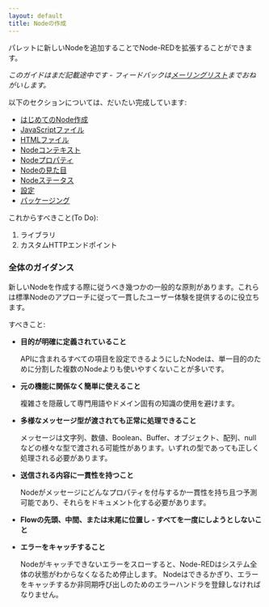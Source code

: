 ```yaml
---
layout: default
title: Nodeの作成
---
```


パレットに新しいNodeを追加することでNode-REDを拡張することができます。

*このガイドはまだ記載途中です - フィードバックは[メーリングリスト](https://groups.google.com/forum/#!forum/node-red)までおねがいします。*

以下のセクションについては、だいたい完成しています:

 - [はじめてのNode作成](first-node.html)
 - [JavaScriptファイル](node-js.html)
 - [HTMLファイル](node-html.html)
 - [Nodeコンテキスト](context.html)
 - [Nodeプロパティ](properties.html)
 - [Nodeの見た目](appearance.html)
 - [Nodeステータス](status.html)
 - [設定](config-nodes.html)
 - [パッケージング](packaging.html)
 
これからすべきこと(To Do):
1. ライブラリ
2. カスタムHTTPエンドポイント

### 全体のガイダンス

新しいNodeを作成する際に従うべき幾つかの一般的な原則があります。これらは標準Nodeのアプローチに従って一貫したユーザー体験を提供するのに役立ちます。

すべきこと:

- **目的が明確に定義されていること**

   APIに含まれるすべての項目を設定できるようにしたNodeは、単一目的のために分割した複数のNodeよりも使いやすくないことが多いです。

- **元の機能に関係なく簡単に使えること**

   複雑さを隠蔽して専門用語やドメイン固有の知識の使用を避けます。

- **多様なメッセージ型が渡されても正常に処理できること**

   メッセージは文字列、数値、Boolean、Buffer、オブジェクト、配列、nullなどの様々な型で渡される可能性があります。いずれの型であっても正しく処理される必要があります。

- **送信される内容に一貫性を持つこと**

   Nodeがメッセージにどんなプロパティを付与するか一貫性を持ち且つ予測可能であり、それらをドキュメント化する必要があります。

- **Flowの先頭、中間、または末尾に位置し - すべてを一度にしようとしないこと**

- **エラーをキャッチすること**

   Nodeがキャッチできないエラーをスローすると、Node-REDはシステム全体の状態がわからなくなるため停止します。
   Nodeはできるかぎり、エラーをキャッチするか非同期呼び出しのためのエラーハンドラを登録しなければなりません。
